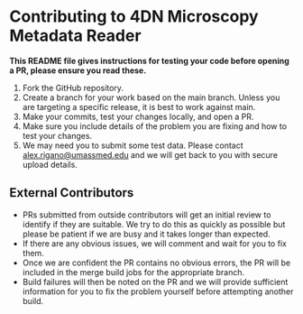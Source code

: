 # Contributing to 4DN Microscopy Metadata Reader

**This README file gives instructions for testing your code before opening a PR, please ensure you read these.**

1. Fork the GitHub repository.
2. Create a branch for your work based on the main branch. Unless you are targeting a specific release, it is best to work against main.
3. Make your commits, test your changes locally, and open a PR.
4. Make sure you include details of the problem you are fixing and how to test your changes.
5. We may need you to submit some test data. Please contact alex.rigano@umassmed.edu and we will get back to you with secure upload details.

## External Contributors

- PRs submitted from outside contributors will get an initial review to identify if they are suitable. We try to do this as quickly as possible but please be patient if we are busy and it takes longer than expected.
- If there are any obvious issues, we will comment and wait for you to fix them.
- Once we are confident the PR contains no obvious errors, the PR will be included in the merge build jobs for the appropriate branch.
- Build failures will then be noted on the PR and we will provide sufficient information for you to fix the problem yourself before attempting another build.
